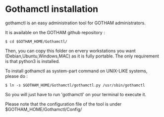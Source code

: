 # Gothamctl installation

gothamctl is an easy administration tool for GOTHAM administrators.

It is available on the GOTHAM github repository :

```
$ cd $GOTHAM_HOME/Gothamctl/
```

Then, you can copy this folder on ervery workstations you want (Debian,Ubuntu,Windows,MAC) as it is fully portable. The only requirement is that python3 is installed.

To install gothamctl as system-part command on UNIX-LIKE systems, please do :

```
$ ln -s $GOTHAM_HOME/Gothamctl/gothamctl.py /usr/sbin/gothamctl
```

So you will just have to run 'gothamctl' on your terminal to execute it.

Please note that the configuration file of the tool is under $GOTHAM_HOME/Gothamctl/Config/
